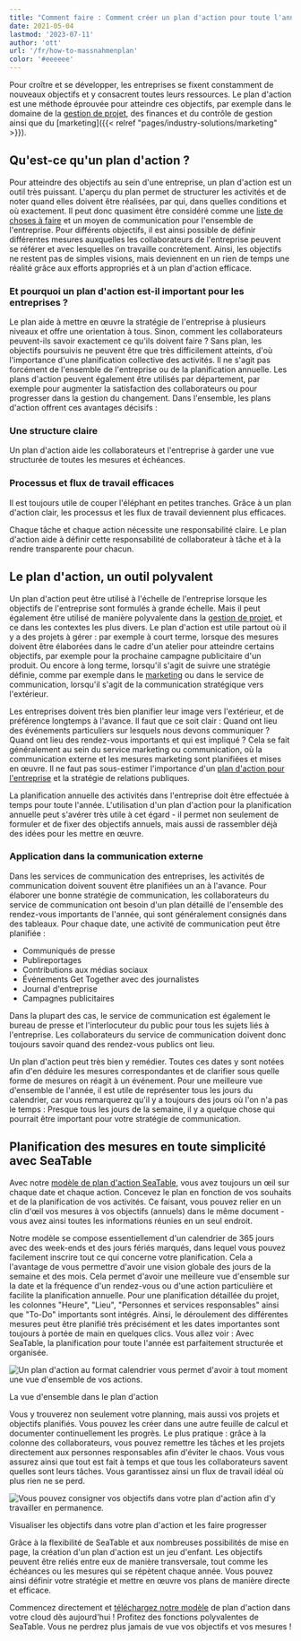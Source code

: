 ```yaml
---
title: "Comment faire : Comment créer un plan d'action pour toute l'année - SeaTable"
date: 2021-05-04
lastmod: '2023-07-11'
author: 'ott'
url: '/fr/how-to-massnahmenplan'
color: '#eeeeee'
---
```


Pour croître et se développer, les entreprises se fixent constamment de nouveaux objectifs et y consacrent toutes leurs ressources. Le plan d'action est une méthode éprouvée pour atteindre ces objectifs, par exemple dans le domaine de la [gestion de projet](/fr/projekt-management/), des finances et du contrôle de gestion ainsi que du [marketing]({{< relref "pages/industry-solutions/marketing" >}}).

## Qu'est-ce qu'un plan d'action ?

Pour atteindre des objectifs au sein d'une entreprise, un plan d'action est un outil très puissant. L'aperçu du plan permet de structurer les activités et de noter quand elles doivent être réalisées, par qui, dans quelles conditions et où exactement. Il peut donc quasiment être considéré comme une [liste de choses à faire](https://seatable.io/fr/to-do-liste-online/) et un moyen de communication pour l'ensemble de l'entreprise. Pour différents objectifs, il est ainsi possible de définir différentes mesures auxquelles les collaborateurs de l'entreprise peuvent se référer et avec lesquelles on travaille concrètement. Ainsi, les objectifs ne restent pas de simples visions, mais deviennent en un rien de temps une réalité grâce aux efforts appropriés et à un plan d'action efficace.

### Et pourquoi un plan d'action est-il important pour les entreprises ?

Le plan aide à mettre en œuvre la stratégie de l'entreprise à plusieurs niveaux et offre une orientation à tous. Sinon, comment les collaborateurs peuvent-ils savoir exactement ce qu'ils doivent faire ? Sans plan, les objectifs poursuivis ne peuvent être que très difficilement atteints, d'où l'importance d'une planification collective des activités. Il ne s'agit pas forcément de l'ensemble de l'entreprise ou de la planification annuelle. Les plans d'action peuvent également être utilisés par département, par exemple pour augmenter la satisfaction des collaborateurs ou pour progresser dans la gestion du changement. Dans l'ensemble, les plans d'action offrent ces avantages décisifs :

### Une structure claire

Un plan d'action aide les collaborateurs et l'entreprise à garder une vue structurée de toutes les mesures et échéances.

### Processus et flux de travail efficaces

Il est toujours utile de couper l'éléphant en petites tranches. Grâce à un plan d'action clair, les processus et les flux de travail deviennent plus efficaces.

Chaque tâche et chaque action nécessite une responsabilité claire. Le plan d'action aide à définir cette responsabilité de collaborateur à tâche et à la rendre transparente pour chacun.

## Le plan d'action, un outil polyvalent

Un plan d'action peut être utilisé à l'échelle de l'entreprise lorsque les objectifs de l'entreprise sont formulés à grande échelle. Mais il peut également être utilisé de manière polyvalente dans la [gestion de projet](https://seatable.io/fr/gestion-de-projet/), et ce dans les contextes les plus divers. Le plan d'action est utile partout où il y a des projets à gérer : par exemple à court terme, lorsque des mesures doivent être élaborées dans le cadre d'un atelier pour atteindre certains objectifs, par exemple pour la prochaine campagne publicitaire d'un produit. Ou encore à long terme, lorsqu'il s'agit de suivre une stratégie définie, comme par exemple dans le [marketing](https://seatable.io/fr/marketing/) ou dans le service de communication, lorsqu'il s'agit de la communication stratégique vers l'extérieur.

Les entreprises doivent très bien planifier leur image vers l'extérieur, et de préférence longtemps à l'avance. Il faut que ce soit clair : Quand ont lieu des événements particuliers sur lesquels nous devons communiquer ? Quand ont lieu des rendez-vous importants et qui est impliqué ? Cela se fait généralement au sein du service marketing ou communication, où la communication externe et les mesures marketing sont planifiées et mises en œuvre. Il ne faut pas sous-estimer l'importance d'un [plan d'action pour l'entreprise](https://www.fuer-gruender.de/wissen/unternehmen-gruenden/aussenauftritt/externe-kommunikation/) et la stratégie de relations publiques.

La planification annuelle des activités dans l'entreprise doit être effectuée à temps pour toute l'année. L'utilisation d'un plan d'action pour la planification annuelle peut s'avérer très utile à cet égard - il permet non seulement de formuler et de fixer des objectifs annuels, mais aussi de rassembler déjà des idées pour les mettre en œuvre.

### Application dans la communication externe

Dans les services de communication des entreprises, les activités de communication doivent souvent être planifiées un an à l'avance. Pour élaborer une bonne stratégie de communication, les collaborateurs du service de communication ont besoin d'un plan détaillé de l'ensemble des rendez-vous importants de l'année, qui sont généralement consignés dans des tableaux. Pour chaque date, une activité de communication peut être planifiée :

- Communiqués de presse
- Publireportages
- Contributions aux médias sociaux
- Événements Get Together avec des journalistes
- Journal d'entreprise
- Campagnes publicitaires

Dans la plupart des cas, le service de communication est également le bureau de presse et l'interlocuteur du public pour tous les sujets liés à l'entreprise. Les collaborateurs du service de communication doivent donc toujours savoir quand des rendez-vous publics ont lieu.

Un plan d'action peut très bien y remédier. Toutes ces dates y sont notées afin d'en déduire les mesures correspondantes et de clarifier sous quelle forme de mesures on réagit à un événement. Pour une meilleure vue d'ensemble de l'année, il est utile de représenter tous les jours du calendrier, car vous remarquerez qu'il y a toujours des jours où l'on n'a pas le temps : Presque tous les jours de la semaine, il y a quelque chose qui pourrait être important pour votre stratégie de communication.

## Planification des mesures en toute simplicité avec SeaTable

Avec notre [modèle de plan d'action SeaTable](https://seatable.io/fr/modele/hntk-vocrksmyj-9746vka/), vous avez toujours un œil sur chaque date et chaque action. Concevez le plan en fonction de vos souhaits et de la planification de vos activités. Ce faisant, vous pouvez relier en un clin d'œil vos mesures à vos objectifs (annuels) dans le même document - vous avez ainsi toutes les informations réunies en un seul endroit.

Notre modèle se compose essentiellement d'un calendrier de 365 jours avec des week-ends et des jours fériés marqués, dans lequel vous pouvez facilement inscrire tout ce qui concerne votre planification. Cela a l'avantage de vous permettre d'avoir une vision globale des jours de la semaine et des mois. Cela permet d'avoir une meilleure vue d'ensemble sur la date et la fréquence d'un rendez-vous ou d'une action particulière et facilite la planification annuelle. Pour une planification détaillée du projet, les colonnes "Heure", "Lieu", "Personnes et services responsables" ainsi que "To-Do" importants sont intégrés. Ainsi, le déroulement des différentes mesures peut être planifié très précisément et les dates importantes sont toujours à portée de main en quelques clics. Vous allez voir : Avec SeaTable, la planification pour toute l'année est parfaitement structurée et organisée.

![Un plan d'action au format calendrier vous permet d'avoir à tout moment une vue d'ensemble de vos actions.](https://seatable.de/wp-content/uploads/2021/04/Overview.jpg)

La vue d'ensemble dans le plan d'action

Vous y trouverez non seulement votre planning, mais aussi vos projets et objectifs planifiés. Vous pouvez les créer dans une autre feuille de calcul et documenter continuellement les progrès. Le plus pratique : grâce à la colonne des collaborateurs, vous pouvez remettre les tâches et les projets directement aux personnes responsables afin d'éviter le chaos. Vous vous assurez ainsi que tout est fait à temps et que tous les collaborateurs savent quelles sont leurs tâches. Vous garantissez ainsi un flux de travail idéal où plus rien ne se perd.

![Vous pouvez consigner vos objectifs dans votre plan d'action afin d'y travailler en permanence.](https://seatable.de/wp-content/uploads/2021/04/Annual-Goals.jpg)

Visualiser les objectifs dans votre plan d'action et les faire progresser

Grâce à la flexibilité de SeaTable et aux nombreuses possibilités de mise en page, la création d'un plan d'action est un jeu d'enfant. Les objectifs peuvent être reliés entre eux de manière transversale, tout comme les échéances ou les mesures qui se répètent chaque année. Vous pouvez ainsi définir votre stratégie et mettre en œuvre vos plans de manière directe et efficace.

Commencez directement et [téléchargez notre modèle](https://seatable.io/fr/modele/hntk-vocrksmyj-9746vka/) de plan d'action dans votre cloud dès aujourd'hui ! Profitez des fonctions polyvalentes de SeaTable. Vous ne perdrez plus jamais de vue vos objectifs et vos mesures !
